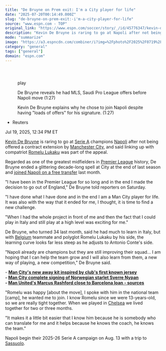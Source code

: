 ```yaml
---
title: "De Bruyne on Prem exit: I'm a City player for life"
date: "2025-07-20T00:14:49.000Z"
slug: "de-bruyne-on-prem-exit:-i'm-a-city-player-for-life"
source: "www.espn.com - TOP"
original_link: "https://www.espn.com/soccer/story/_/id/45776347/kevin-de-bruyne-premier-league-exit-city-player-life"
description: "Kevin De Bruyne is raring to go at Napoli after not being offered a contract extension by Man City, and said linking up with Romelu Lukaku was key."
mode: "summarize"
image: "https://a3.espncdn.com/combiner/i?img=%2Fphoto%2F2025%2F0719%2Fr1520982_1296x729_16%2D9.jpg"
category: "general"
tags: ["general"]
domain: "espn.com"
---
```

<div id="readability-page-1" class="page"><section id="article-feed" data-behavior="author_overlay article_header_news_feed_item_meta article_legal_footer"><article data-id="45776347" data-behavior="story_scroll story_progress" data-src="/soccer/story/_/id/45776347/kevin-de-bruyne-premier-league-exit-city-player-life"><div><header></header><figure data-video="watch,640,360,45776675" data-cerebro-id="687be1ab37ed595fcc636f87" data-title="De Bruyne reveals he had MLS, Saudi Pro League offers before Napoli move" data-source="espn"><div><picture><source srcset="https://a.espncdn.com/combiner/i?img=%2Fmedia%2Fmotion%2F2025%2F0719%2Fdm_250719_De_Bruyne_reveals_he_had_MLS_Saudi_Pro_League_offers_before_Napoli_move%2Fdm_250719_De_Bruyne_reveals_he_had_MLS_Saudi_Pro_League_offers_before_Napoli_move.jpg&amp;w=943&amp;h=530&amp;cquality=80&amp;format=jpg" media="(min-width: 376px)"><source srcset="https://a.espncdn.com/combiner/i?img=%2Fmedia%2Fmotion%2F2025%2F0719%2Fdm_250719_De_Bruyne_reveals_he_had_MLS_Saudi_Pro_League_offers_before_Napoli_move%2Fdm_250719_De_Bruyne_reveals_he_had_MLS_Saudi_Pro_League_offers_before_Napoli_move.jpg&amp;w=375&amp;cquality=80, https://a.espncdn.com/combiner/i?img=%2Fmedia%2Fmotion%2F2025%2F0719%2Fdm_250719_De_Bruyne_reveals_he_had_MLS_Saudi_Pro_League_offers_before_Napoli_move%2Fdm_250719_De_Bruyne_reveals_he_had_MLS_Saudi_Pro_League_offers_before_Napoli_move.jpg&amp;w=750&amp;cquality=40&amp;format=jpg 2x" media="(max-width: 375px)"></picture><p><span data-id="45776675">play</span></p></div><figcaption><div><p><span>De Bruyne reveals he had MLS, Saudi Pro League offers before Napoli move (1:27)</span></p><p>Kevin De Bruyne explains why he chose to join Napoli despite having "loads of offers" for his signature. (1:27)</p></div></figcaption></figure><div><div><ul><li><p>Reuters</p></li></ul><p><span>Jul 19, 2025, 12:34 PM ET</span></p></div><p><a data-player-guid="c2bc0ee8-46fa-2189-ca21-014bc1c0e7e2" href="http://espn.com/soccer/player/_/id/134947/kevin-de-bruyne">Kevin De Bruyne</a> is raring to go at <a data-league-guid="9c1e0753-2757-3b78-a6ed-1b595caf8191" href="https://www.espn.com/soccer/league/_/name/ITA.1">Serie A</a> champions <a data-clubhouse-guid="20179aab-ac9f-93cf-f139-404e49a3f3cb" href="https://www.espn.com/soccer/team?id=114">Napoli</a> after not being offered a contract extension by <a data-clubhouse-guid="94fd5d7e-35b1-9d52-c9f2-4a37259bea36" href="https://www.espn.com/soccer/team?id=382">Manchester City</a>, and said linking up with compatriot <a data-player-guid="b7f7737c-1e5a-7165-d26a-413acf8ced3d" href="http://espn.com/soccer/player/_/id/139437/romelu-lukaku">Romelu Lukaku</a> was part of the appeal.</p><p>Regarded as one of the greatest midfielders in <a data-league-guid="6949f3af-300c-35f1-beab-b95669eedd38" href="https://www.espn.com/soccer/league/_/name/ENG.1">Premier League</a> history, De Bruyne ended a glittering decade-long spell at City at the end of last season and <a href="https://www.espn.com/football/story/_/id/45331440/kevin-de-bruyne-joins-napoli-free-transfer-man-city-exit" target="_blank">joined Napoli on a free transfer</a> last month.</p><p>"I have been in the Premier League for so long and in the end I made the decision to go out of England," De Bruyne told reporters on Saturday.</p><p>"I have done what I have done and in the end I am a Man City player for life. It was also with the way that it ended for me, I thought, it is time to find a new challenge.</p><p>"When I had the whole project in front of me and then the fact that I could play in Italy and still play at a high level was exciting for me."</p><p>De Bruyne, who turned 34 last month, said he had much to learn in Italy, but with <a data-clubhouse-guid="4084f797-3877-2af0-b70f-570d25a1a141" href="https://www.espn.com/soccer/team?id=459">Belgium</a> teammate and polyglot Romelu Lukaku by his side, the learning curve looks far less steep as he adjusts to Antonio Conte's side.</p><p>"Napoli already are champions but they are still improving their squad... I am hoping that I can help the team grow and I will also learn from them, a new way of playing, a new competition," De Bruyne said.</p><p>- <a href="https://www.espn.com/football/story/_/id/45762509/man-city-new-away-kit-inspired-clubs-first-ever-jersey" target="_blank"><strong>Man City's new away kit inspired by club's first known jersey</strong></a><br>
<strong>- <a href="https://www.espn.com/football/story/_/id/45763406/man-city-complete-signing-norwegian-starlet-sverre-nypan" target="_blank">Man City complete signing of Norwegian starlet Sverre Nypan</a></strong><br>
<strong>- <a href="https://www.espn.com/football/story/_/id/45775581/man-united-marcus-rashford-close-barcelona-loan-sources" target="_blank">Man United's Marcus Rashford close to Barcelona loan - sources</a></strong></p><p>"Romelu was happy [about the move], I spoke with him in the national team [camp], he wanted me to join. I know Romelu since we were 13-years-old, so we are really tight together. When we played in <a data-clubhouse-guid="c43a00b9-2826-72b3-77a0-62730abc936e" href="https://www.espn.com/soccer/team?id=363">Chelsea</a> we lived together for two or three months.</p><p>"It makes it a little bit easier that I know him because he is somebody who can translate for me and it helps because he knows the coach, he knows the team."</p><p>Napoli begin their 2025-26 Serie A campaign on Aug. 13 with a trip to <a data-clubhouse-guid="885ecda2-d94b-73ac-b92c-59f2e6d506db" href="https://www.espn.com/soccer/team?id=3997">Sassuolo</a>.</p>
</div></div></article></section></div>